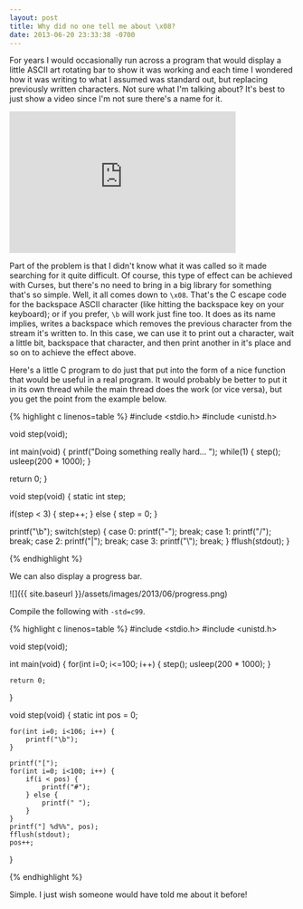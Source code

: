 ```yaml
---
layout: post
title: Why did no one tell me about \x08?
date: 2013-06-20 23:33:38 -0700
---
```


For years I would occasionally run across a program that would display a little ASCII art rotating bar to show it was working and each time I wondered how it was writing to what I assumed was standard out, but replacing previously written characters. Not sure what I'm talking about? It's best to just show a video since I'm not sure there's a name for it.

<iframe src="https://www.youtube-nocookie.com/embed/3riWUqM9Cr0?rel=0" height="250" width="400" allowfullscreen="" frameborder="0"></iframe>

Part of the problem is that I didn't know what it was called so it made searching for it quite difficult. Of course, this type of effect can be achieved with Curses, but there's no need to bring in a big library for something that's so simple. Well, it all comes down to <code>\x08</code>. That's the C escape code for the backspace ASCII character (like hitting the backspace key on your keyboard); or if you prefer, <code>\b</code> will work just fine too. It does as its name implies, writes a backspace which removes the previous character from the stream it's written to. In this case, we can use it to print out a character, wait a little bit, backspace that character, and then print another in it's place and so on to achieve the effect above.

Here's a little C program to do just that put into the form of a nice function that would be useful in a real program. It would probably be better to put it in its own thread while the main thread does the work (or vice versa), but you get the point from the example below.

<!--more-->

{% highlight c linenos=table %}
#include <stdio.h>
#include <unistd.h>

void step(void);

int main(void) {
   printf("Doing something really hard...  ");
   while(1) {
      step();
      usleep(200 * 1000);
   }

   return 0;
}

void step(void) {
   static int step;

   if(step < 3) {
      step++;
   } else {
      step = 0;
   }

   printf("\b");
   switch(step) {
      case 0:
         printf("-");
         break;
      case 1:
         printf("/");
         break;
      case 2:
         printf("|");
         break;
      case 3:
         printf("\\");
         break;
   }
   fflush(stdout);
}

{% endhighlight %}

We can also display a progress bar.

![]({{ site.baseurl }}/assets/images/2013/06/progress.png)


Compile the following with <code>-std=c99</code>.

{% highlight c linenos=table %}
#include <stdio.h>
#include <unistd.h>

void step(void);

int main(void) {
    for(int i=0; i<=100; i++) {
        step();
        usleep(200 * 1000);
    }

    return 0;
}

void step(void) {
    static int pos = 0;

    for(int i=0; i<106; i++) {
        printf("\b");
    }

    printf("[");
    for(int i=0; i<100; i++) {
        if(i < pos) {
            printf("#");
        } else {
            printf(" ");
        }
    }
    printf("] %d%%", pos);
    fflush(stdout);
    pos++;
}

{% endhighlight %}

Simple. I just wish someone would have told me about it before!
